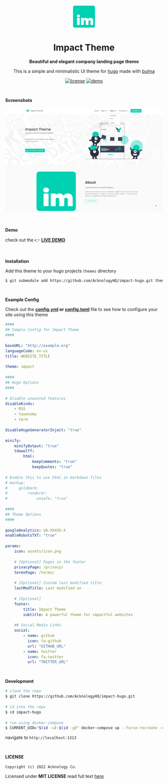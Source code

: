 <div align="center">

<img src="https://raw.githubusercontent.com/AcknologyHQ/impact-hugo/main/images/icon.png" height="80">

# Impact Theme


**Beautiful and elegant company landing page theme**

This is a simple and minimalistic UI theme for [hugo](https://gohugo.io/) made with [bulma](https://bulma.io/)

[![license](https://img.shields.io/badge/license-MIT-blue.svg?logo=github)](https://github.com/AcknologyHQ/impact-hugo/blob/main/LICENSE.txt)
[![demo](https://img.shields.io/badge/Live-Demo-brightgreen.svg)](https://acknologyhq.github.io/impact-hugo/)

</div>

<br>

**Screenshots**

![screenshot](https://raw.githubusercontent.com/AcknologyHQ/impact-hugo/main/images/screenshot.png)

<br>

**Demo**

check out the 👉 [**LIVE DEMO**](https://acknologyhq.github.io/impact-hugo/)

<br>

**Installation**

Add this theme to your hugo projects `themes` directory

```bash
$ git submodule add https://github.com/AcknologyHQ/impact-hugo.git themes/impact
```

<br>

**Example Config**

Check out the **[config.yml](https://github.com/AcknologyHQ/impact-hugo/blob/main/.example/config.yml) or [config.toml](https://github.com/AcknologyHQ/impact-hugo/blob/main/.example/config.toml)** file to see how to configure your site using this theme

```yaml
####
## Sample Config for Impact Theme
####

baseURL: "http://example.org"
languageCode: en-us
title: WEBSITE_TITLE

theme: impact

####
## Hugo Options
####

# Disable unwanted features
disableKinds:
    - RSS
    - taxonomy
    - term

disableHugoGeneratorInject: "true"

minify:
    minifyOutput: "true"
    tdewolff:
        html:
            keepComments: "true"
            keepQuotes: "true"

# Enable this to use html in markdown files
# markup:
#     goldmark:
#         renderer:
#             unsafe: "true"

####
## Theme Options
####

googleAnalytics: UA-XXXXX-X
enableRobotsTXT: "true"

params:
    icon: assets/icon.png

    # [Optional] Pages in the footer
    privacyPage: /privacy/
    termsPage: /terms/

    # [Optional] Custom last modified title
    lastModTitle: Last modified on

    # [Optional]
    footer:
        title: Impact Theme
        subtitle: A powerful theme for impactful websites
        
    ## Social Media Links  
    social:
        - name: github
          icon: fa-github
          url: "GITHUB_URL"
        - name: twitter
          icon: fa-twitter
          url: "TWITTER_URL"
```

<br>

**Development**

```bash
# clone the repo
$ git clone https://github.com/AcknologyHQ/impact-hugo.git

# cd into the repo
$ cd impact-hugo

# run using docker-compose
$ CURRENT_UID="$(id -u):$(id -g)" docker-compose up --force-recreate -d  server
```

navigate to `http://localhost:1313`


<br>

**LICENSE**

`Copyright (c) 2022 Acknology Co.`

Licensed under **MIT LICENSE** read full text [here](https://github.com/AcknologyHQ/impact-hugo/blob/main/LICENSE.txt)

<br>